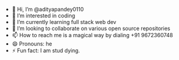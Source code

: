 - 👋 Hi, I’m @adityapandey0110
- 👀 I’m interested in coding
- 🌱 I’m currently learning full stack web dev
- 💞️ I’m looking to collaborate on various open source repositories 
- 📫 How to reach me is a magical way by dialing +91 9672360748
- 😄 Pronouns: he
- ⚡ Fun fact: I am stud dying.

<!---
adityapandey0110/adityapandey0110 is a ✨ special ✨ repository because its `README.md` (this file) appears on your GitHub profile.
You can click the Preview link to take a look at your changes.
--->
